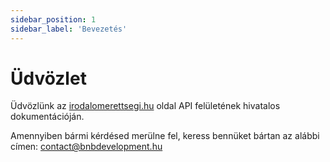 ```yaml
---
sidebar_position: 1
sidebar_label: 'Bevezetés'
---
```


# Üdvözlet
Üdvözlünk az [irodalomerettsegi.hu](https://irodalomerettsegi.hu) oldal API felületének hivatalos dokumentációján.


Amennyiben bármi kérdésed merülne fel, keress bennüket bártan az alábbi címen: [contact@bnbdevelopment.hu](mailto:contact@bnbdevelopment.hu)

